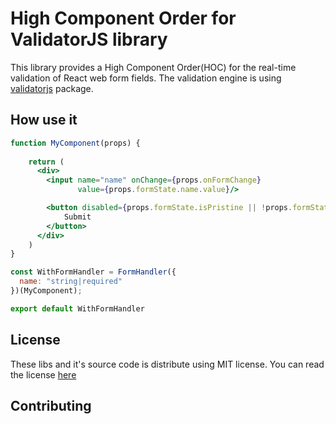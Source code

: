 # High Component Order for ValidatorJS library

This library provides a High Component Order(HOC) for the real-time 
validation of React web form fields.
The validation engine is using [validatorjs](https://www.npmjs.com/package/validatorjs)
package.

## How use it

```jsx
function MyComponent(props) {
  
    return (
      <div>
        <input name="name" onChange={props.onFormChange}
               value={props.formState.name.value}/>

        <button disabled={props.formState.isPristine || !props.formState.isValid}>
            Submit
        </button>
      </div>
    )
}

const WithFormHandler = FormHandler({
  name: "string|required"
})(MyComponent);

export default WithFormHandler

```

## License
These libs and it's source code is distribute using MIT license. 
You can read the license [here](./LICENSE)

## Contributing